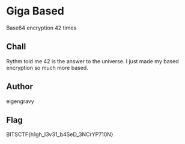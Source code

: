 # Giga Based

Base64 encryption 42 times

## Chall

Rythm told me 42 is the answer to the universe. I just made my based encryption so much more based.

## Author

eigengravy

## Flag

BITSCTF{h1gh_l3v31_b4SeD_3NCrYP710N}
